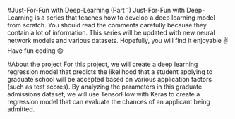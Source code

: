 #Just-For-Fun with Deep-Learning (Part 1)
Just-For-Fun with Deep-Learning is a series that teaches how to develop a deep learning model from scratch. You should read the comments carefully because they contain a lot of information. This series will be updated with new neural network models and various datasets. 
Hopefully, you will find it enjoyable ✌️
Have fun coding 😊


#About the project
For this project, we will create a deep learning regression model that predicts the likelihood that a student applying to graduate school will be accepted based on various application factors (such as test scores).
By analyzing the parameters in this graduate admissions dataset, we will use TensorFlow with Keras to create a regression model that can evaluate the chances of an applicant being admitted.
